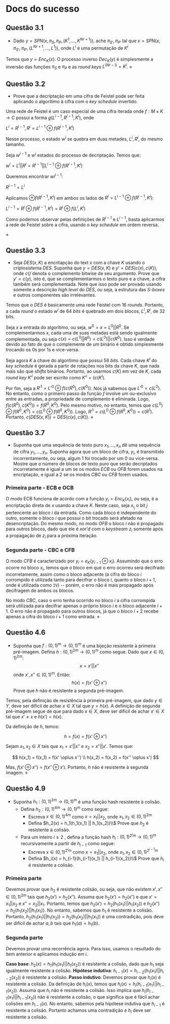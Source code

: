 # Docs do sucesso

## Questão 3.1

- Dado $y = SPN(x, \pi_S, \pi_P, (K^1,...,K^{Nr +1}))$, ache $\pi_{S'}, \pi_{P'}$ tal que $x = SPN(x, \pi_{S'}, \pi_{P'}, (L^{Nr + 1},...,L^1))$, onde $L^i$ é uma permutação de $K^i$

Temos que $y = Enc_K(x)$. O processo inverso $Dec_K(y)$ é simplesmente a inversão das funções $\pi_S$ e $\pi_P$ e as _round keys_ $L^(Nr - i) = K^i$. $\diamond$

## Questão 3.2

- Prove que a decriptação em uma cifra de Feistel pode ser feita aplicando o algorítimo à cifra com o _key schedule_ invertido.

Uma rede de Feistel é um caso especial de uma cifra iterada onde $f: M \times K \rightarrow C$ possui a forma $g(L^{i-1}, R^{i-1}, K^i)$, onde 

$L^i = R^{i-1}, R^i = L^{i-1} \oplus f(R^{i-1}, K^i)$

Nesse processo, o estado $w^i$ se quebra em duas metades, $L^i, R^i$, do mesmo tamanho.

Seja $w^{i-1}$ e $w^i$ estados do processo de decriptação. Temos que:

$w^i = L^i || R^i = R^{i-1} || L^{i-1} \oplus f(R^{i-1}, K^i)$

Queremos encontrar $wi^{i-1}$:

$R^{i-1} = L^{i}$

Aplicamos $\oplus f(R^{i-1}, K^i)$ em ambos os lados de $R^i = L^{i-1} \oplus f(R^{i-1}, K^i)$:

$L^{i-1} = R^i \oplus f(R^{i-1}, K^i) = R^i \oplus f(L^i, K^i)$

Como podemos observar pelas definições de $R^{i-1}$ e $L^{i-1}$, basta
aplicarmos a rede de Feistel sobre a cifra, usando o _key schedule_ em ordem reversa.

 $\diamond$

## Questão 3.3

- Seja $DES(x,K)$ a encritapção do text $x$ com a chave $K$ usando o criptosistema $DES$. Suponha que $y = DES(x, K)$ e $y' = DES(c(x), c(K))$, onde $c(\dot)$ denota o complemento bitwise de seu argumento. Prove que $y'= c(y)$, isto é, que se complementarmos o texto puro e a chave, a cifra também será complementada. Note que isso pode ser provado usando somente a descrição _high level_ do $DES$, ou seja, a estrutura das _S-boxes_ e outros componentes são irrelevantes.

Temos que o $DES$ é basicamente uma rede Feistel com 16 _rounds_. Portanto, a cada _round_ o estado $w^i$ de 64 _bits_ é quebrado em dois blocos, $L^i, R^i$, de 32 bits. 

Seja $x$ a entrada do algorítimo, ou seja, $w^0 = x = L^0 || R^0$. Se complementarmos $x$, cada uma de suas metadas está sendo igualmente complementada, ou seja $c(x) = c(L^0 || R^0) = c(L^0) || c(R^0)$. Isso é verdade devido ao fato de que o complemente de um binário é obtido simplesmente trocando os $0$s por $1$s e vice-versa.

Seja agora $K$ a chave do algorítimo que possui 56 _bits_. Cada chave $K^i$ do _key schedule_ é gerada a partir de rotações nos bits da chave $K$, que nada mais são que _shifts_ binários. Portanto, ao usarmos $c(K)$ em vez de $K$, cada _round key_ $K'^i$ pode ser escrito como $K'^i = (c(K^i)$.

Por fim, seja a $R'^1 = L'^0 \oplus f(c(R^0), c(K^0))$. Nós já sabemos que $L'^0 = c(L^0)$. No entanto, como o primeiro passo da função $f$ involve um ou-exclusivo entre as entradas, a propriedade de complemento é eliminada. Logo, $f(c(R^0), c(K^0)) = f(R^0, K^0)$. Pelo mesmo motivo, no entanto, temos que $c(L^0) \oplus f(R^0, K^0) = c(L^0 \oplus f(R^0, K^0))$. Logo, $R'^1 = c(L^0 \oplus f(R^0, K^0)) = c(R^1)$. Portanto, $c(DES(x,K)) = DES(c(x),c(K))$. $\diamond$

## Questão 3.7

- Suponha que uma sequência de texto puro $x_1,...,x_n$ dê uma sequência de cifra $y_1,...,y_n$. Suponha agora que um bloco de cifra, $y_i$, é transmitido incorrentamente, ou seja, algum $1$ foi trocado por um $0$ ou vice-versa. Mostre que o número de blocos de texto puro que serão decriptados incorretamente é igual a um se os modos $ECB$ ou $OFB$ forem usados na encriptação, e igual a $2$ se os modos $CBC$ ou $CFB$ forem usados.

### Primeira parte - ECB e OCB

O modo ECB funciona de acordo com a função $y_i = Enc_K(x_i)$, ou seja, é a encriptação direta de $x$ usando a chave $K$. Neste caso, seja $x_{i_j}$ o bit $j$ pertencente ao bloco $i$ da entrada. Como cada bloco é independente do outro, somente o bloco $i$ que possui o bit trocado será afetado na desencriptação. Do mesmo modo, no modo $OFB$ o bloco $i$ não é propagado para outros blocos, dado que ele é _xor'd_ com o _keystream_ $z_i$ somente após a propagação de $z_i$ para a próxima iteração. 

### Segunda parte - CBC e CFB

O modo $CFB$ é caracterizado por $y_i = e_K(y_{i-1} \oplus x_i)$. Assumindo que o erro ocorre no bloco $x_i$, temos que o bloco em que o erro ocorreu será decifrado incorretamente, assim como o bloco adjacente (a cifra do bloco $i$ corrompido é utilizada tanto para decifrar o bloco $i$, quanto o bloco $i+1$, onde é utilizada como `IV`) -- porém, o erro não é mais propagado após decifragem de ambos os blocos.

No modo $CBC$,  caso o erro tenha ocorrido no bloco $i$ a cifra corrompida será utilizada para decifrar apenas o próprio bloco $i$ e o bloco adjacente $i+1$. O erro não é propagado para outros blocos, já que o bloco $i+2$ recebe apenas a cifra do bloco $i+1$ como entrada. $\diamond$

## Questão 4.6

- Suponha que $f: (0,1)^m \rightarrow (0,1)^m$ é uma bijeção resistente à primeira pré-imagem. Defina $h: (0,1)^{2m} \rightarrow (0,1)^m$ como segue. Dado que $x \in (0,1)^{2m}$:
$$ x = x' || x'' $$
onde $x', x'' \in (0,1)^m$. Então:
$$ h(x) = f(x' \oplus x'') $$
Prove que $h$ não é resistente a segunda pré-imagem.

Temos, pela definição de resistência à primeira pré-imagem, que dado $y \in Y$, deve ser difícil de achar $x \in X$ tal que $y = h(x)$. A definição de segunda pré-imagem segue de que para dado $x \in X$, deve ser difícil de achar $x' \in X$ tal que $x' \neq x$ e $h(x') = h(x)$.

Da definição de $h$, temos: 

$$ h = f(x) = f(x' \oplus x'') $$

Sejam $x_1, x_2 \in X$ tais que $x_1 = x' || x''$ e $x_2 = x'' || x'$. Temos que:

$$ h(x_1) = f(x_1) = f(x' \oplus x'') \\
h(x_2) = f(x_2) = f(x'' \oplus x') $$

Mas, $f(x' \oplus x'') = f(x'' \oplus x')$. Portanto, $h$ não é resistente à segunda imagem. $\diamond$

## Questão 4.9

- Suponha $h_1: (0,1)^{2m} \rightarrow (0,1)^m$ é uma função hash resistente à colisão. 
    + Defina $h_2: (0,1)^{4m} \rightarrow (0,1)^m$ como segue:
        * Escreva $x \in (0,1)^{4m}$ como $x = x_1 || x_2$, onde $x_1, x_2 \in (0,1)^{2m}$
        * Defina $h_2(x) = h_1(h_1(x_1) || h_1(x_2))\\$
      Prove que $h_2$ é resistente à colisão.
    + Para um inteiro $i \geq 2$ , defina a função hash $h_i: (0,1)^{2^i m} \rightarrow (0,1)^m$ recursivamente a partir de $h_{i-1}$ como segue:
        * Escreva $x \in (0,1)^{2^i m}$ como $x = x_1 || x_2$, onde $x_1, x_2 \in (0,1)^{2^{i-1} m}$
        * Defina $h_i(x) = h_{i-1}(h_{i-1}(x_1) || h_{i-1}(x_2))\\$
      Prove que $h_i$ é resistente a colisão.

### Primeira parte

Devemos provar que $h_2$ é resistente colisão, ou seja, que não existem $x', x'' \in (0,1)^{2m}$ tais que $h_2(x') = h_2(x'')$. Assuma que $h_2(x') = h_2(x'')$ e que $x' = x_1 || x_2$ e $x'' = x_2 || x_1$. Portanto, temos que $h_2(x') = h_2(h_1(x_1) || h_1(x_2))$ e $h_2(x'') = h_2(h_1(x_2) || h_1(x_1))$. No entanto, sabemos que $h_1$ é resistente a colisão. Portanto, $h_2(h_1(x_1) || h_1(x_2)) = h_2(h_1(x_2) || h_1(x_1))$ é uma contradição, pois deve ser difícil de achar $a, b$ tais que $h_1(a) = h_1(b)$.

### Segunda parte

Devemos provar uma recorrência agora. Para isso, usamos o resultado do item anterior e aplicamos indução em $i$.

**Caso base**: $h_2(x) = h_1(h_1(x_1) || h_1(x_2))$ é resistente a colisão, dado que $h_1$ seja igualmente resistente a colisão.
**Hipótese indutiva**: $h_{i-1}(x) = h_{i-2}(h_1(x_1) || h_{i-2}(x_2))$ é resistente a colisão.
**Passo indutivo**: Devemos provar que $h_i(x)$ é resistente a colisão. Da definição de $h_i(x)$, temos que $h_i(x) = h_{i}(h_{i-1}(x_1) || h_{i-1}(x_2))$. Assuma que $h_i$ não é resistente a colisão. Isso implica que $h_{i}(h_{i-1}(x_1) || h_{i-1}(x_2))$ não é resistente a colisão, o que significa que é fácil achar colisões em $h_{i-1}(x)$. No entanto, sabemos pela hipótese indutiva que $h_{i-1}$ é resistente a colisão. Portanto achamos uma contradição e $h_i$ deve ser resistente a colisão.